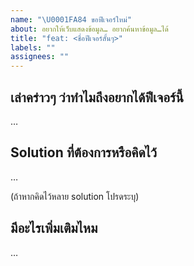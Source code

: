 ```yaml
---
name: "\U0001FA84 ขอฟีเจอร์ใหม่"
about: อยากให้เว็บแสดงข้อมูล… อยากค้นหาข้อมูล…ได้
title: "feat: <ชื่อฟีเจอร์สั้นๆ>"
labels: ""
assignees: ""
---
```


## เล่าคร่าวๆ ว่าทำไมถึงอยากได้ฟีเจอร์นี้

…

## Solution ที่ต้องการหรือคิดไว้

…

(ถ้าหากคิดไว้หลาย solution โปรดระบุ)

## มีอะไรเพิ่มเติมไหม

…
